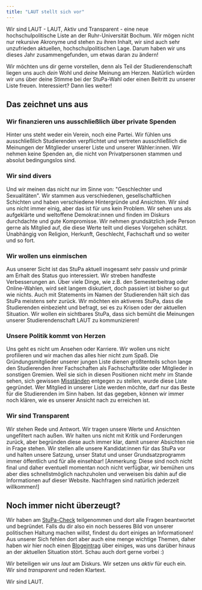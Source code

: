 ```yaml
---
title: "LAUT stellt sich vor"
---
```


Wir sind LAUT - LAUT, Aktiv und Transparent - eine neue hochschulpolitische Liste an der Ruhr-Universität Bochum. Wir mögen nicht nur rekursive Akronyme und stehen zu ihren Inhalt, wir sind auch sehr unzufrieden aktuellen, hochschulpolitischen Lage. Darum haben wir uns dieses Jahr zusammengefunden, um etwas daran zu ändern!

Wir möchten uns dir gerne vorstellen, denn als Teil der Studierendenschaft liegen uns auch *dein* Wohl und *deine* Meinung am Herzen. Natürlich würden wir uns über deine Stimme bei der StuPa-Wahl oder einen Beitritt zu unserer Liste freuen. Interessiert? Dann lies weiter!

## Das zeichnet uns aus
### Wir finanzieren uns ausschließlich über private Spenden
Hinter uns steht weder ein Verein, noch eine Partei. Wir fühlen uns ausschließlich Studierenden verpflichtet und vertreten ausschließlich die Meinungen der Mitglieder unserer Liste und unserer Wähler:innen. Wir nehmen keine Spenden an, die nicht von Privatpersonen stammen und absolut bedingungslos sind.

### Wir sind divers
Und wir meinen das nicht nur im Sinne von: "Geschlechter und Sexualitäten". Wir stammen aus verschiedenen, gesellschaftlichen Schichten und haben verschiedene Hintergründe und Ansichten. Wir sind uns nicht immer einig, aber das ist für uns kein Problem. Wir sehen uns als aufgeklärte und weltoffene Demokrat:innen und finden im Diskurs durchdachte und gute Kompromisse. Wir nehmen grundsätzlich jede Person gerne als Mitglied auf, die diese Werte teilt und dieses Vorgehen schätzt. Unabhängig von Religion, Herkunft, Geschlecht, Fachschaft und so weiter und so fort.

### Wir wollen uns einmischen
Aus unserer Sicht ist das StuPa aktuell insgesamt sehr passiv und primär am Erhalt des Status quo interessiert. Wir streben handfeste Verbesserungen an. Über viele Dinge, wie z.B. den Semesterbeitrag oder Online-Wahlen, wird seit langem diskutiert, doch passiert ist bisher so gut wie nichts. Auch mit Statements im Namen der Studierenden hält sich das StuPa meistens sehr zurück. Wir möchten ein aktiveres StuPa, dass die Studierenden einbezieht und befragt, sei es zu Krisen oder der aktuellen Situation. Wir wollen ein sichtbares StuPa, dass sich bemüht die Meinungen unserer Studierendenschaft LAUT zu kommunizieren!

### Unsere Politik kommt von Herzen
Uns geht es nicht um Ansehen oder Karriere. Wir wollen uns nicht profilieren und wir machen das alles hier nicht zum Spaß. Die Gründungsmitglieder unserer jungen Liste dienen größtenteils schon lange den Studierenden ihrer Fachschaften als Fachschaftsräte oder Mitglieder in sonstigen Gremien. Weil sie sich in diesen Positionen nicht mehr im Stande sehen, sich gewissen [Misständen](warum-wir-grade-laut-sind.html) entgegen zu stellen, wurde diese Liste gegründet. Wer Mitglied in unserer Liste werden möchte, darf nur das Beste für die Studierenden im Sinn haben. Ist das gegeben, können wir immer noch klären, wie es unserer Ansicht nach zu erreichen ist.

### Wir sind Transparent
Wir stehen Rede und Antwort. Wir tragen unsere Werte und Ansichten ungefiltert nach außen. Wir halten uns nicht mit Kritik und Forderungen zurück, aber begründen diese auch immer klar, damit unserer Absichten nie in Frage stehen. Wir stellen alle unsere Kandidat:innen für das StuPa vor und halten unsere Satzung, unser Statut und unser Grundsatzprogramm immer öffentlich und für alle einsehbar! [Anmerkung: Diese sind noch nicht final und daher eventuell momentan noch nicht verfügbar, wir bemühen uns aber dies schnellstmöglich nachzuholen und verweisen bis dahin auf die Informationen auf dieser Website. Nachfragen sind natürlich jederzeit willkommen!]

## Noch immer nicht überzeugt?

Wir haben am [StuPa-Check](https://stupa-bochum.de/stupa-check/) teilgenommen und dort alle Fragen beantwortet und begründet. Falls du dir also ein noch besseres Bild von unserer politischen Haltung machen willst, findest du dort einiges an Informationen! Aus unserer Sich fehlen dort aber auch eine menge wichtige Themen, daher haben wir hier noch einen [Blogeintrag](warum-wir-grade-laut-sind.html) über einiges, was uns darüber hinaus an der aktuellen Situation stört. Schau auch dort gerne vorbei :) 

Wir beteiligen wir uns *laut* am Diskurs. Wir setzen uns *aktiv* für euch ein. Wir sind *transparent* und reden Klartext.

Wir sind LAUT.
